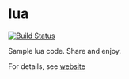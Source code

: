 # lua

[![Build Status](https://travis-ci.org/timm/lua.svg?branch=master)](https://travis-ci.org/timm/lua)

Sample lua code. Share and enjoy.

For details, see [website](http://github.com/timm/lua)
